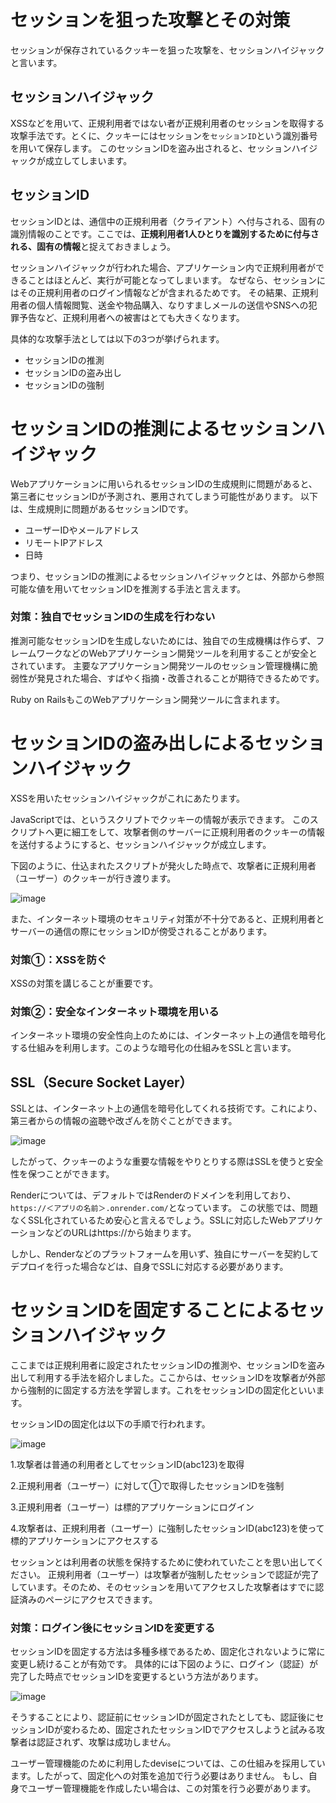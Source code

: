 # セッションを狙った攻撃とその対策

セッションが保存されているクッキーを狙った攻撃を、セッションハイジャックと言います。

## セッションハイジャック

XSSなどを用いて、正規利用者ではない者が正規利用者のセッションを取得する攻撃手法です。とくに、クッキーにはセッションを`セッションID`という識別番号を用いて保存します。
このセッションIDを盗み出されると、セッションハイジャックが成立してしまいます。

## セッションID

セッションIDとは、通信中の正規利用者（クライアント）へ付与される、固有の識別情報のことです。ここでは、**正規利用者1人ひとりを識別するために付与される、固有の情報**と捉えておきましょう。

セッションハイジャックが行われた場合、アプリケーション内で正規利用者ができることはほとんど、実行が可能となってしまいます。
なぜなら、セッションにはその正規利用者のログイン情報などが含まれるためです。
その結果、正規利用者の個人情報閲覧、送金や物品購入、なりすましメールの送信やSNSへの犯罪予告など、正規利用者への被害はとても大きくなります。

具体的な攻撃手法としては以下の3つが挙げられます。

- セッションIDの推測
- セッションIDの盗み出し
- セッションIDの強制


# セッションIDの推測によるセッションハイジャック

Webアプリケーションに用いられるセッションIDの生成規則に問題があると、第三者にセッションIDが予測され、悪用されてしまう可能性があります。
以下は、生成規則に問題があるセッションIDです。

- ユーザーIDやメールアドレス
- リモートIPアドレス
- 日時

つまり、セッションIDの推測によるセッションハイジャックとは、外部から参照可能な値を用いてセッションIDを推測する手法と言えます。

### 対策：独自でセッションIDの生成を行わない

推測可能なセッションIDを生成しないためには、独自での生成機構は作らず、フレームワークなどのWebアプリケーション開発ツールを利用することが安全とされています。
主要なアプリケーション開発ツールのセッション管理機構に脆弱性が発見された場合、すばやく指摘・改善されることが期待できるためです。

Ruby on RailsもこのWebアプリケーション開発ツールに含まれます。


# セッションIDの盗み出しによるセッションハイジャック

XSSを用いたセッションハイジャックがこれにあたります。

JavaScriptでは、<script>document.cookie</script>というスクリプトでクッキーの情報が表示できます。
このスクリプトへ更に細工をして、攻撃者側のサーバーに正規利用者のクッキーの情報を送付するようにすると、セッションハイジャックが成立します。

下図のように、仕込まれたスクリプトが発火した時点で、攻撃者に正規利用者（ユーザー）のクッキーが行き渡ります。

![image](https://github.com/koharayuki/til/assets/132040884/b01884d7-0b38-4984-bd2d-d014bf422a14)

また、インターネット環境のセキュリティ対策が不十分であると、正規利用者とサーバーの通信の際にセッションIDが傍受されることがあります。

### 対策①：XSSを防ぐ
XSSの対策を講じることが重要です。

### 対策②：安全なインターネット環境を用いる
インターネット環境の安全性向上のためには、インターネット上の通信を暗号化する仕組みを利用します。このような暗号化の仕組みをSSLと言います。

## SSL（Secure Socket Layer）

SSLとは、インターネット上の通信を暗号化してくれる技術です。これにより、第三者からの情報の盗聴や改ざんを防ぐことができます。

![image](https://github.com/koharayuki/til/assets/132040884/952b13a2-21e8-4097-bbdc-bdad849e2ff0)

したがって、クッキーのような重要な情報をやりとりする際はSSLを使うと安全性を保つことができます。

Renderについては、デフォルトではRenderのドメインを利用しており、`https://＜アプリの名前＞.onrender.com/`となっています。
この状態では、問題なくSSL化されているため安心と言えるでしょう。SSLに対応したWebアプリケーションなどのURLはhttps://から始まります。

しかし、Renderなどのプラットフォームを用いず、独自にサーバーを契約してデプロイを行った場合などは、自身でSSLに対応する必要があります。


# セッションIDを固定することによるセッションハイジャック

ここまでは正規利用者に設定されたセッションIDの推測や、セッションIDを盗み出して利用する手法を紹介しました。ここからは、セッションIDを攻撃者が外部から強制的に固定する方法を学習します。これをセッションIDの固定化といいます。

セッションIDの固定化は以下の手順で行われます。

![image](https://github.com/koharayuki/til/assets/132040884/077b7856-8753-4f2a-91d7-9c15bff9a2bb)

1.攻撃者は普通の利用者としてセッションID(abc123)を取得

2.正規利用者（ユーザー）に対して①で取得したセッションIDを強制

3.正規利用者（ユーザー）は標的アプリケーションにログイン

4.攻撃者は、正規利用者（ユーザー）に強制したセッションID(abc123)を使って標的アプリケーションにアクセスする

セッションとは利用者の状態を保持するために使われていたことを思い出してください。
正規利用者（ユーザー）は攻撃者が強制したセッションで認証が完了しています。そのため、そのセッションを用いてアクセスした攻撃者はすでに認証済みのページにアクセスできます。

### 対策：ログイン後にセッションIDを変更する

セッションIDを固定する方法は多種多様であるため、固定化されないように常に変更し続けることが有効です。
具体的には下図のように、ログイン（認証）が完了した時点でセッションIDを変更するという方法があります。

![image](https://github.com/koharayuki/til/assets/132040884/c1ba32c9-af06-4392-9cff-534671327e52)

そうすることにより、認証前にセッションIDが固定されたとしても、認証後にセッションIDが変わるため、固定されたセッションIDでアクセスしようと試みる攻撃者は認証されず、攻撃は成功しません。

ユーザー管理機能のために利用したdeviseについては、この仕組みを採用しています。したがって、固定化への対策を追加で行う必要はありません。
もし、自身でユーザー管理機能を作成したい場合は、この対策を行う必要があります。


